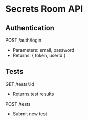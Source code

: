 # Secrets Room API

## Authentication
POST /auth/login
- Parameters: email, password
- Returns: { token, userId }

## Tests
GET /tests/:id
- Returns test results

POST /tests
- Submit new test
